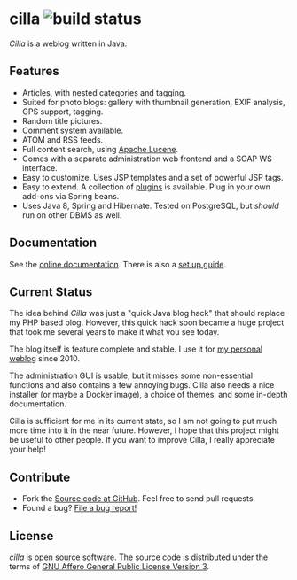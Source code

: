 # cilla ![build status](https://jenkins.shredzone.net/project/cilla/builds/status.png?ref=master)

_Cilla_ is a weblog written in Java.

## Features

* Articles, with nested categories and tagging.
* Suited for photo blogs: gallery with thumbnail generation, EXIF analysis, GPS support, tagging.
* Random title pictures.
* Comment system available.
* ATOM and RSS feeds.
* Full content search, using [Apache Lucene](http://lucene.apache.org/).
* Comes with a separate administration web frontend and a SOAP WS interface.
* Easy to customize. Uses JSP templates and a set of powerful JSP tags.
* Easy to extend. A collection of [plugins](https://github.com/shred/cilla-plugin) is available. Plug in your own add-ons via Spring beans.
* Uses Java 8, Spring and Hibernate. Tested on PostgreSQL, but _should_ run on other DBMS as well.

## Documentation

See the [online documentation](https://shredzone.org/maven/cilla/). There is also a [set up guide](https://shredzone.org/maven/cilla/setup.html).

## Current Status

The idea behind _Cilla_ was just a "quick Java blog hack" that should replace my PHP based blog. However, this quick hack soon became a huge project that took me several years to make it what you see today.

The blog itself is feature complete and stable. I use it for [my personal weblog](https://shred.zone) since 2010.

The administration GUI is usable, but it misses some non-essential functions and also contains a few annoying bugs. Cilla also needs a nice installer (or maybe a Docker image), a choice of themes, and some in-depth documentation.

Cilla is sufficient for me in its current state, so I am not going to put much more time into it in the near future. However, I hope that this project might be useful to other people. If you want to improve Cilla, I really appreciate your help!

## Contribute

* Fork the [Source code at GitHub](https://github.com/shred/cilla). Feel free to send pull requests.
* Found a bug? [File a bug report!](https://github.com/shred/cilla/issues)

## License

_cilla_ is open source software. The source code is distributed under the terms of [GNU Affero General Public License Version 3](http://www.gnu.org/licenses/agpl-3.0.html).
